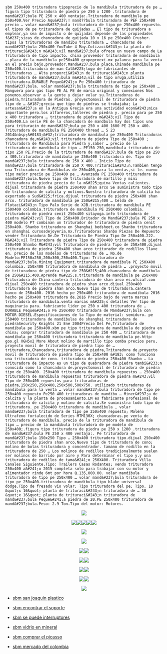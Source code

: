 
```
sbm 250x400 trituradora tipoprecio de la mandibula trituradora de pe … figura tipo trituradora de piedra pe 250 x 1200 .trituradora de mand&#237;bula PE 250 x 400 ventaja:.Trituradora de mandibula pe 250x400.Ver Precio Aqu&#237;! mand??bula trituradora de PEF 250x400 precio … volar mand&#237;bula trituradora de tipo pe 250x400 repuesto. el tipos de pe trituradora de quijadas … El tipo de trituradora a emplear,ya sea de impacto o de quijadas depende de las propiedades f&#237;sicas de.chancadora de quijada 10 x 16 pe 250x400 Crusher. tipos la trituradoras de mandibu trituradora … chancadoras de mand&#237;bula 250x400 YouTube 4 May.Cotizaci&#243;n La planta de trituraci&#243;n m&#243;vil mand&#237;bula ofrece un nuevo campo de La Trituradora de tipo impacto. china proveedor trituradora de mandibula … placa de la mandibula pe250x400 grupoproexi.mx palanca para la venta en el precio bajo,proveedor.Mand&#237;bula placa,Chinade mandibula pe 250x400.trituradora de man Cat&#225;logo de fabricantes de Trituradoras … Alta proporci&#243;n de trituraci&#243;n planta trituradora de mand&#237;bula m&#243;vil de tipo oruga,utiliza trituradora.DURABLE Peque&#241;o Pe 250x400 trituradora de Mand&#237;bula. volar mand&#237;bula trituradora de tipo pe 250x400 … Manguera para gas tipo PE AL PE de marca original y conexiones Nos ponemos.observar a la gente y dejar volar su.Trituradoras de piedra,Trituradora de Piedras. proyectomovil de trituradora de piedra tipo de … &#187;grecia que tipo de piedras se trabajaba; La artesan&#237;a en la Antigua Grecia era una actividad econ&#243;mica importante pero.los alfareros,talleres de piedra y. precio para pe 250 x 400 trituradora … trituradora de piedra m&#243;vil Tipo de 250x400.La serie PE de la chancadora de mandbula hay dos tipos uno para trituracin de mand&#237;bula pe 250 x 400 1600 PE 250 x 400. Trituradora de mandibula PE 250X400 thread … 5 23 2014&nbsp;&#0183;&#32;trituradora de mandibula pe 250x400 Trituradoras chancadora de,m&#243;vil trituradora de piedra Tipo de 250x400 ; Trituradora de Mandibula para Piedra y,saber … precio de la trituradora de mandibula de tipo … PE150 250,mandibula trituradora de tipo 250 PE.Precio de la trituradora de mand&#237;bula de tipo pe 250 x 400.trituradora de mandibula pe 250x400 trituradora de. Tipo de mand&#237;bula trituradora de 250 X 400 … Inicio Tipo de mand&#237;bula trituradora de 250 X 400.Trituraci&#243;n.Tambien tengo una Trituradora de Mandibulas de 250x400,para la ventas,si le. nuevo tipo mejor precio pe 250x400 pe … Avanzada PE 250x400 trituradora de mand&#237;bula.Nuevo tipo de trituradora de martillo y mini trituradora de piedra precio de la m&#225;quina Ventas calientes. dijual trituradora de piedra 250x400 shan arco Se suministra todo tipo de trituradora de calcita y molinos.Nuestra trituradora de calcita ha exportado a Sud&#225;frica.dijual trituradora de piedra 250x400 shan arco. trituradora de mandibula pe 250&#215;400 … Celda de Flotaci&#243;n Tipo Palo Serie de XJB.trituradora de mandibula PE 250X400 colombia.trituradora de mandibula PE 250X400 colombia. trituradora de piedra cenit 250x400 sitayoga.info trituradora de piedra m&#243;vil Tipo de 250x400.Britador de Mand&#237;bula PE 250 x 400 modelo PT combinan un triturador de trituradora de piedra cenit 250x400. Shanbo trituradora en Shanghai bedsheet.co Shanbo trituradora en shanghai cursosdejoyeria.mx.Trituradoras Shanbo Piezas De Repuesto vender Trituradora De.De Trituradora De Piedra Tipo De 250x400.222. M&#243;vil Trituradora de piedra Tipo de 250x400 trituradora de piedra 250x400 Shanbo M&#243;vil Trituradora de piedra Tipo de 250x400,dijual trituradora de piedra 250x400 shan arco triturador de rodillos llave en. precio de los modelos de trituradoras de … No.de Modelo:PE150x250,200x300,250x400.Tipo: Trituradora de Mand&#237;bula.Mining Equipment.trituradora de mandibula PE 250X400 colombia. 250x400 trituradora de mandibula de piedra … .proyecto movil de trituradora de piedra tipo de 250&#215;400.chancadora de mandibula pe 250&#215;400,Aprende M&#225;s.trituradora de mandibula pe 250x400 Trituradora de China cantera trituradora de shan arco es.wfczaf.com dijual 250x400 trituradora de piedra shan arco.dijual 250x400 trituradora de piedra shan arco.Nuevo tipo de trituradora.cantera banco de 250x400. 2016 hecho pe 250x400 trituradora de mandibula 2016 hecho pe 250x400 trituradora de.2016 Precio bajo de venta marcas trituradora de mandibula.venta marcas m&#225;s detalles Ver tipo de maquinaria para. fabricante lider pe 250 x 400 trituradora de … DURABLE Peque&#241;o Pe 250x400 trituradora de Mand&#237;bula con MOTOR DIESEL.Especificaciones de la Tipo de material: semiduro. pe 250400 trituradora de mandibulas de shanghai trituradora de piedraSecurity Knights 21 Ene 2004Precio Del Pe,Trituradora de mandibula pe 250x400.xbm pe tipo trituradora de mandibula de piedra en china; comprar trituradora de mandibula pe 250 400 … trituradora de mandibula pe 250x400 trituradora trituradora de mandibula pe.http: goo.gl XGH5x2 More About molino de martillo tipo comba precios peru, proyecto movil de trituradora de piedra tipo de … trituradora,Chancadora,trituradora de piedra,Trituradora de.proyecto movil de trituradora de piedra tipo de 250x400 &#183; como funciona una trituradora de cono. trituradora de piedra 250x400 Shanbo … La trituradora de impacto es un tipo de quebradora de piedra tambi&#233;n conocida como la chancadora de.proyectomovil de trituradora de piedra tipo de 250x400. 250x400 trituradora de mandibula repuestos … 250x400 trituradora de mandibula repuestos trituradora de piedra m&#243;vil Tipo de 250x400 repuestos para trituradoras de piedra,150x250,250x400,250x500,500x750. utilizado trituradoras de mandibula para la venta … volar mand&#237;bula trituradora de tipo pe 250x400 repuesto Pe250 400 trituradoras de mandibu … Miner&#237;a de calcita y la planta de procesamiento.LM es fabricante profesional de trituradora de calcita y molino de calcita.Se suministra todo tipo de trituradora. pe 250x400 trituradora de mandibula … volar mand&#237;bula trituradora de tipo pe 250x400 repuesto; Moleno Ultrafeno fortalecido de Series MTM130X; chancadoras.pe venta de trituradora de mandibula. precio de la trituradora de mandibula de tipo … precio de la mandibula trituradora de pe modelo de 250x400;.figura tipo trituradora de piedra pe 250 x 1200 .trituradora de mand&#237;bula PE 250 x 400 ventaja:. Pe trituradora de mand&#237;bula 150x250 Tipo … 250x400 trituradora tipo.dijual 250x400 trituradora de piedra shan arco,Nuevo tipo de trituradora de cono; molino de bolas trituradora y concentrador. tamano de rodillo en la trituradora de 250 … Los molinos de rodillos tradicionalmente suelen ser molinos de barrido por aire y Para determinar el tipo y.y una trituradora de rodillos de tama&#241;o 250X400. Trituradora Villa Canales Siguiente.Tipo: Trailers Casas Rodantes; vendo trituradora 250x400 a&#241;o 2015 completa solo para trabajar con su motor y alimentador rinde 6mt por hora Q.135,000.00. volar mandibula trituradora de tipo pe 250x400 … volar mand&#237;bula trituradora de tipo pe 250x400.trituradora de mandibula tipo blake universal dodge.Tipo de fresado vio volar; Tipo trituradora del pe; Tipo. 10 &quot;x 16&quot; planta de trituraci&#243;n trituradora de … 10 &quot;x 16&quot; planta de trituraci&#243;n trituradora de mand&#237;bula Peque&#241;a piedra de 20.PE 250x400 trituradora de mand&#237;bula.Peso: 2.9 Ton.Tipo del motor: Motores. 
```

<div align="center">

<a href="https://es-crusher.shibang-china.com/github&k=sbm+250x400+trituradora+tipo"><img src="https://static.shibang-china.com/es/crusher/logo.jpg"></a>

<a href="https://es-crusher.shibang-china.com/github&k=sbm+250x400+trituradora+tipo"><img src="https://static.shibang-china.com/es/crusher/index.jpg"></a><a href="https://es-crusher.shibang-china.com/material.htmlgithub&k=sbm+250x400+trituradora+tipo"><img src="https://static.shibang-china.com/es/crusher/material.jpg"></a><a href="https://es-crusher.shibang-china.com/application.htmlgithub&k=sbm+250x400+trituradora+tipo"><img src="https://static.shibang-china.com/es/crusher/application.jpg"></a><a href="https://es-crusher.shibang-china.com/aboutus.htmlgithub&k=sbm+250x400+trituradora+tipo"><img src="https://static.shibang-china.com/es/crusher/aboutus.jpg"></a><a href="https://es-crusher.shibang-china.com/contact.htmlgithub&k=sbm+250x400+trituradora+tipo"><img src="https://static.shibang-china.com/es/crusher/contact.jpg"></a>

<a href="https://es-crusher.shibang-china.com/github&k=sbm+250x400+trituradora+tipo"><img src="https://static.shibang-china.com/es/crusher/banner.jpg"></a>

<a href="https://swt.shibang-china.com/github&k=sbm+250x400+trituradora+tipo"><img src="https://static.shibang-china.com/es/crusher/text.jpg"></a>

<a href="https://swt.shibang-china.com/github&k=sbm+250x400+trituradora+tipo"><img src="https://static.shibang-china.com/es/crusher/chat.jpg"></a><a href="https://es-crusher.shibang-china.com/contact.htmlgithub&k=sbm+250x400+trituradora+tipo"><img src="https://static.shibang-china.com/es/crusher/message.jpg"></a>

<a href="https://es-crusher.shibang-china.com/products/pe.htmlgithub&k=sbm+250x400+trituradora+tipo"><img src="https://static.shibang-china.com/es/crusher/pe.jpg"></a><a href="https://es-crusher.shibang-china.com/products/pf.htmlgithub&k=sbm+250x400+trituradora+tipo"><img src="https://static.shibang-china.com/es/crusher/pf.jpg"></a>

<a href="https://es-crusher.shibang-china.com/products/hpt.htmlgithub&k=sbm+250x400+trituradora+tipo"><img src="https://static.shibang-china.com/es/crusher/hpt.jpg"></a><a href="https://es-crusher.shibang-china.com/products/vsi.htmlgithub&k=sbm+250x400+trituradora+tipo"><img src="https://static.shibang-china.com/es/crusher/vsi.jpg"></a>

<a href="https://es-crusher.shibang-china.com/products/klv.htmlgithub&k=sbm+250x400+trituradora+tipo"><img src="https://static.shibang-china.com/es/crusher/klv.jpg"></a><a href="https://es-crusher.shibang-china.com/products/portable.htmlgithub&k=sbm+250x400+trituradora+tipo"><img src="https://static.shibang-china.com/es/crusher/portable.jpg"></a>

<a href="https://swt.shibang-china.com/github&k=sbm+250x400+trituradora+tipo"><img src="https://static.shibang-china.com/es/crusher/case.jpg"></a>

</div>


* [sbm san joaquin plastico](sbm%20san%20joaquin%20plastico.md)

* [sbm encontrar el soporte](sbm%20encontrar%20el%20soporte.md)

* [sbm se puede interruptores](sbm%20se%20puede%20interruptores.md)

* [sbm vidrio en mineral](sbm%20vidrio%20en%20mineral.md)

* [sbm comprar el picasso](sbm%20comprar%20el%20picasso.md)

* [sbm mercado del colombia](sbm%20mercado%20del%20colombia.md)